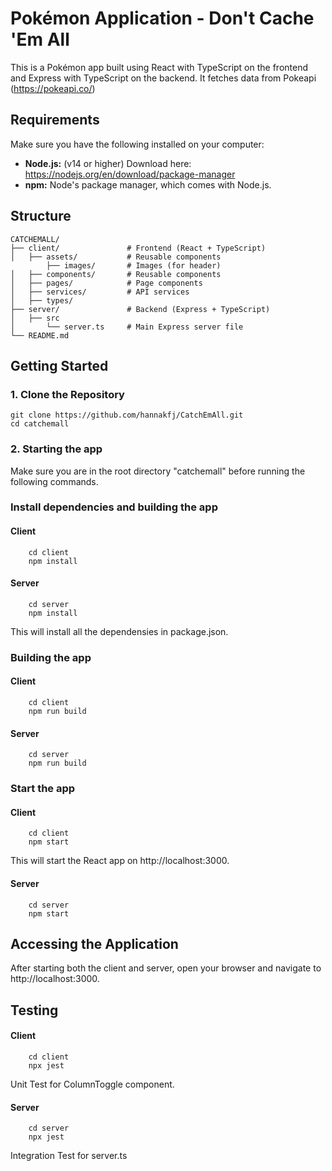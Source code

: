 # Pokémon Application - Don't Cache 'Em All
This is a Pokémon app built using React with TypeScript on the frontend and Express with TypeScript on the backend. It fetches data from Pokeapi (https://pokeapi.co/) 


## Requirements
Make sure you have the following installed on your computer:  
* **Node.js:**  (v14 or higher) Download here: https://nodejs.org/en/download/package-manager
* **npm:** Node's package manager, which comes with Node.js.


## Structure

    CATCHEMALL/
    ├── client/               # Frontend (React + TypeScript)
    │   ├── assets/           # Reusable components
            ├── images/       # Images (for header)
    │   ├── components/       # Reusable components
    │   ├── pages/            # Page components
    │   ├── services/         # API services
    │   ├── types/            
    ├── server/               # Backend (Express + TypeScript)
    │   ├── src        
    │       └── server.ts     # Main Express server file
    └── README.md             

## Getting Started

### 1. Clone the Repository

    git clone https://github.com/hannakfj/CatchEmAll.git
    cd catchemall
### 2. Starting the app
Make sure you are in the root directory "catchemall" before running the following commands.
### Install dependencies and building the app
#### Client
        cd client
        npm install
#### Server
        cd server
        npm install
This will install all the dependensies in package.json.
### Building the app
#### Client
        cd client
        npm run build
#### Server
        cd server
        npm run build 
### Start the app
#### Client
        cd client
        npm start
This will start the React app on http://localhost:3000. 
#### Server
        cd server
        npm start

## Accessing the Application
After starting both the client and server, open your browser and navigate to http://localhost:3000.


## Testing 
#### Client
        cd client
        npx jest

Unit Test for ColumnToggle component.   


#### Server
        cd server
        npx jest
Integration Test for server.ts
